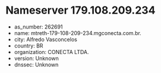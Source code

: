# Nameserver 179.108.209.234

* as_number: 262691
* name: mtreth-179-108-209-234.mgconecta.com.br.
* city: Alfredo Vasconcelos
* country: BR
* organization: CONECTA LTDA.
* version: Unknown
* dnssec: Unknown
